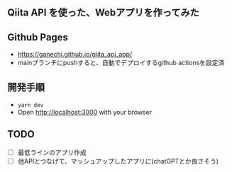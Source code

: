 ## Qiita API を使った、Webアプリを作ってみた

## Github Pages

- https://ganechi.github.io/qiita_api_app/
- mainブランチにpushすると、自動でデプロイするgithub actionsを設定済

## 開発手順

- `yarn dev`
- Open [http://localhost:3000](http://localhost:3000) with your browser

## TODO
- [ ] 最低ラインのアプリ作成
- [ ] 他APIとつなげて、マッシュアップしたアプリに(chatGPTとか良さそう)
